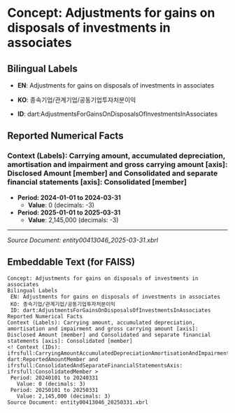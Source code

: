 # Concept: Adjustments for gains on disposals of investments in associates

## Bilingual Labels
- **EN**: Adjustments for gains on disposals of investments in associates
- **KO**: 종속기업/관계기업/공동기업투자처분이익

- **ID**: dart:AdjustmentsForGainsOnDisposalsOfInvestmentsInAssociates

## Reported Numerical Facts

### **Context (Labels): Carrying amount, accumulated depreciation, amortisation and impairment and gross carrying amount [axis]: Disclosed Amount [member] and Consolidated and separate financial statements [axis]: Consolidated [member]**
<!-- Context (IDs): ifrs-full:CarryingAmountAccumulatedDepreciationAmortisationAndImpairmentAndGrossCarryingAmountAxis: dart:ReportedAmountMember and ifrs-full:ConsolidatedAndSeparateFinancialStatementsAxis: ifrs-full:ConsolidatedMember -->
- **Period: 2024-01-01 to 2024-03-31**
  - **Value**: 0 (decimals: -3)
- **Period: 2025-01-01 to 2025-03-31**
  - **Value**: 2,145,000 (decimals: -3)

---
*Source Document: entity00413046_2025-03-31.xbrl*
## Embeddable Text (for FAISS)
```text
Concept: Adjustments for gains on disposals of investments in associates
Bilingual Labels
 EN: Adjustments for gains on disposals of investments in associates
 KO: 종속기업/관계기업/공동기업투자처분이익
 ID: dart:AdjustmentsForGainsOnDisposalsOfInvestmentsInAssociates
Reported Numerical Facts
Context (Labels): Carrying amount, accumulated depreciation, amortisation and impairment and gross carrying amount [axis]: Disclosed Amount [member] and Consolidated and separate financial statements [axis]: Consolidated [member]
<! Context (IDs): ifrsfull:CarryingAmountAccumulatedDepreciationAmortisationAndImpairmentAndGrossCarryingAmountAxis: dart:ReportedAmountMember and ifrsfull:ConsolidatedAndSeparateFinancialStatementsAxis: ifrsfull:ConsolidatedMember >
 Period: 20240101 to 20240331
   Value: 0 (decimals: 3)
 Period: 20250101 to 20250331
   Value: 2,145,000 (decimals: 3)
Source Document: entity00413046_20250331.xbrl
```